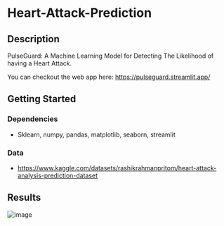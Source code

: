 # Heart-Attack-Prediction

## Description
PulseGuard: A Machine Learning Model for Detecting The Likelihood of having a Heart Attack.

You can checkout the web app here: https://pulseguard.streamlit.app/

## Getting Started

### Dependencies

* Sklearn, numpy, pandas, matplotlib, seaborn, streamlit 

### Data

* https://www.kaggle.com/datasets/rashikrahmanpritom/heart-attack-analysis-prediction-dataset


## Results 
![image](https://github.com/farisjamaan/Heart-Attack-Prediction/assets/98811505/cf9042df-ed83-4129-88b0-41d84192d75d)

